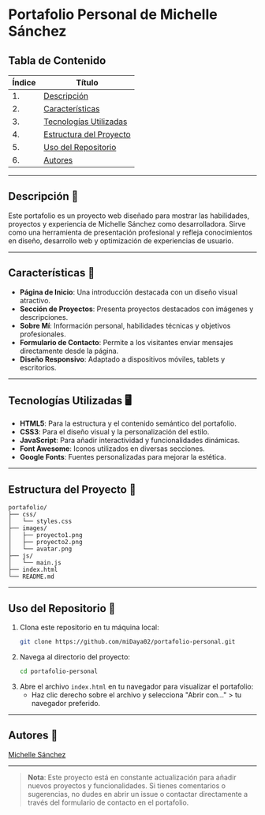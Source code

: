 # Portafolio Personal de Michelle Sánchez

## Tabla de Contenido
| Índice | Título |
|--|--|
| 1. | [Descripción](#descripcion) |
| 2. | [Características](#caracteristicas) |
| 3. | [Tecnologías Utilizadas](#tecnologias-utilizadas) |
| 4. | [Estructura del Proyecto](#estructura-del-proyecto) |
| 5. | [Uso del Repositorio](#uso-del-repositorio) |
| 6. | [Autores](#autores) |

---

## Descripción 🚀

Este portafolio es un proyecto web diseñado para mostrar las habilidades, proyectos y experiencia de Michelle Sánchez como desarrolladora. Sirve como una herramienta de presentación profesional y refleja conocimientos en diseño, desarrollo web y optimización de experiencias de usuario.

---

## Características 🧮

- **Página de Inicio**: Una introducción destacada con un diseño visual atractivo.
- **Sección de Proyectos**: Presenta proyectos destacados con imágenes y descripciones.
- **Sobre Mí**: Información personal, habilidades técnicas y objetivos profesionales.
- **Formulario de Contacto**: Permite a los visitantes enviar mensajes directamente desde la página.
- **Diseño Responsivo**: Adaptado a dispositivos móviles, tablets y escritorios.

---

## Tecnologías Utilizadas 🖥️

- **HTML5**: Para la estructura y el contenido semántico del portafolio.
- **CSS3**: Para el diseño visual y la personalización del estilo.
- **JavaScript**: Para añadir interactividad y funcionalidades dinámicas.
- **Font Awesome**: Iconos utilizados en diversas secciones.
- **Google Fonts**: Fuentes personalizadas para mejorar la estética.

---

## Estructura del Proyecto 📁

```
portafolio/
├── css/
│   └── styles.css
├── images/
│   ├── proyecto1.png
│   ├── proyecto2.png
│   └── avatar.png
├── js/
│   └── main.js
├── index.html
└── README.md
```

---

## Uso del Repositorio 📐

1. Clona este repositorio en tu máquina local:
   ```bash
   git clone https://github.com/miDaya02/portafolio-personal.git
   ```
2. Navega al directorio del proyecto:
   ```bash
   cd portafolio-personal
   ```
3. Abre el archivo `index.html` en tu navegador para visualizar el portafolio:
   - Haz clic derecho sobre el archivo y selecciona "Abrir con..." > tu navegador preferido.

---

## Autores 👤

[Michelle Sánchez](https://github.com/miDaya02)

---

> **Nota**: Este proyecto está en constante actualización para añadir nuevos proyectos y funcionalidades. Si tienes comentarios o sugerencias, no dudes en abrir un issue o contactar directamente a través del formulario de contacto en el portafolio.
